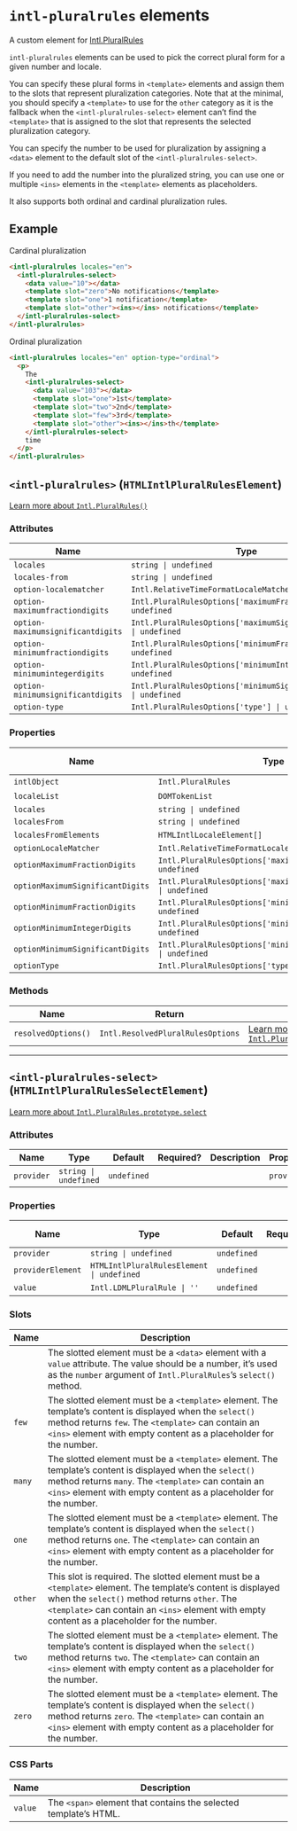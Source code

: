 # `intl-pluralrules` elements

A custom element for [Intl.PluralRules](https://developer.mozilla.org/en-US/docs/Web/JavaScript/Reference/Global_Objects/Intl/PluralRules)

`intl-pluralrules` elements can be used to pick the correct plural form for a
given number and locale.

You can specify these plural forms in `<template>`
elements and assign them to the slots that represent pluralization
categories. Note that at the minimal, you should specify a `<template>` to
use for the `other` category as it is the fallback when the
`<intl-pluralrules-select>` element can’t find the `<template>` that is
assigned to the slot that represents the selected pluralization category.

You can specify the number to be used for pluralization by assigning a
`<data>` element to the default slot of the `<intl-pluralrules-select>`.

If you need to add the number into the pluralized string, you can use one or
multiple `<ins>` elements in the `<template>` elements as placeholders.

It also supports both ordinal and cardinal pluralization rules.

## Example

Cardinal pluralization

```html
<intl-pluralrules locales="en">
  <intl-pluralrules-select>
    <data value="10"></data>
    <template slot="zero">No notifications</template>
    <template slot="one">1 notification</template>
    <template slot="other"><ins></ins> notifications</template>
  </intl-pluralrules-select>
</intl-pluralrules>
```

Ordinal pluralization

```html
<intl-pluralrules locales="en" option-type="ordinal">
  <p>
    The
    <intl-pluralrules-select>
      <data value="103"></data>
      <template slot="one">1st</template>
      <template slot="two">2nd</template>
      <template slot="few">3rd</template>
      <template slot="other"><ins></ins>th</template>
    </intl-pluralrules-select>
    time
  </p>
</intl-pluralrules>
```

## `<intl-pluralrules>` (`HTMLIntlPluralRulesElement`)

[Learn more about `Intl.PluralRules()`](http://developer.mozilla.org/en-US/docs/Web/JavaScript/Reference/Global_Objects/Intl/PluralRules/PluralRules)

### Attributes

| Name                              | Type                                                               | Default     | Required? | Description | Property                         |
| --------------------------------- | ------------------------------------------------------------------ | ----------- | --------- | ----------- | -------------------------------- |
| `locales`                         | `string \| undefined`                                              | `undefined` |           |             | `locales`                        |
| `locales-from`                    | `string \| undefined`                                              | `undefined` |           |             | `localesFrom`                    |
| `option-localematcher`            | `Intl.RelativeTimeFormatLocaleMatcher \| undefined`                | `undefined` |           |             | `optionLocaleMatcher`            |
| `option-maximumfractiondigits`    | `Intl.PluralRulesOptions['maximumFractionDigits'] \| undefined`    | `undefined` |           |             | `optionMaximumFractionDigits`    |
| `option-maximumsignificantdigits` | `Intl.PluralRulesOptions['maximumSignificantDigits'] \| undefined` | `undefined` |           |             | `optionMaximumSignificantDigits` |
| `option-minimumfractiondigits`    | `Intl.PluralRulesOptions['minimumFractionDigits'] \| undefined`    | `undefined` |           |             | `optionMinimumFractionDigits`    |
| `option-minimumintegerdigits`     | `Intl.PluralRulesOptions['minimumIntegerDigits'] \| undefined`     | `undefined` |           |             | `optionMinimumIntegerDigits`     |
| `option-minimumsignificantdigits` | `Intl.PluralRulesOptions['minimumSignificantDigits'] \| undefined` | `undefined` |           |             | `optionMinimumSignificantDigits` |
| `option-type`                     | `Intl.PluralRulesOptions['type'] \| undefined`                     | `undefined` |           |             | `optionType`                     |

### Properties

| Name                             | Type                                                               | Default     | Required? | Read only? | Description | Attribute                         |
| -------------------------------- | ------------------------------------------------------------------ | ----------- | --------- | ---------- | ----------- | --------------------------------- |
| `intlObject`                     | `Intl.PluralRules`                                                 | `undefined` |           | Yes        |             |                                   |
| `localeList`                     | `DOMTokenList`                                                     | `undefined` |           | Yes        |             |                                   |
| `locales`                        | `string \| undefined`                                              | `undefined` |           |            |             | `locales`                         |
| `localesFrom`                    | `string \| undefined`                                              | `undefined` |           |            |             | `locales-from`                    |
| `localesFromElements`            | `HTMLIntlLocaleElement[]`                                          | `undefined` |           | Yes        |             |                                   |
| `optionLocaleMatcher`            | `Intl.RelativeTimeFormatLocaleMatcher \| undefined`                | `undefined` |           |            |             | `option-localematcher`            |
| `optionMaximumFractionDigits`    | `Intl.PluralRulesOptions['maximumFractionDigits'] \| undefined`    | `undefined` |           |            |             | `option-maximumfractiondigits`    |
| `optionMaximumSignificantDigits` | `Intl.PluralRulesOptions['maximumSignificantDigits'] \| undefined` | `undefined` |           |            |             | `option-maximumsignificantdigits` |
| `optionMinimumFractionDigits`    | `Intl.PluralRulesOptions['minimumFractionDigits'] \| undefined`    | `undefined` |           |            |             | `option-minimumfractiondigits`    |
| `optionMinimumIntegerDigits`     | `Intl.PluralRulesOptions['minimumIntegerDigits'] \| undefined`     | `undefined` |           |            |             | `option-minimumintegerdigits`     |
| `optionMinimumSignificantDigits` | `Intl.PluralRulesOptions['minimumSignificantDigits'] \| undefined` | `undefined` |           |            |             | `option-minimumsignificantdigits` |
| `optionType`                     | `Intl.PluralRulesOptions['type'] \| undefined`                     | `undefined` |           |            |             | `option-type`                     |

### Methods

| Name                | Return                            | Description                                                                                                                                                                         |
| ------------------- | --------------------------------- | ----------------------------------------------------------------------------------------------------------------------------------------------------------------------------------- |
| `resolvedOptions()` | `Intl.ResolvedPluralRulesOptions` | [Learn more about `Intl.PluralRules.prototype.resolvedOptions()`](http://developer.mozilla.org/en-US/docs/Web/JavaScript/Reference/Global_Objects/Intl/PluralRules/resolvedOptions) |

***

## `<intl-pluralrules-select>` (`HTMLIntlPluralRulesSelectElement`)

[Learn more about `Intl.PluralRules.prototype.select`](http://developer.mozilla.org/en-US/docs/Web/JavaScript/Reference/Global_Objects/Intl/PluralRules/select)

### Attributes

| Name       | Type                  | Default     | Required? | Description | Property   |
| ---------- | --------------------- | ----------- | --------- | ----------- | ---------- |
| `provider` | `string \| undefined` | `undefined` |           |             | `provider` |

### Properties

| Name              | Type                                      | Default     | Required? | Read only? | Description | Attribute  |
| ----------------- | ----------------------------------------- | ----------- | --------- | ---------- | ----------- | ---------- |
| `provider`        | `string \| undefined`                     | `undefined` |           |            |             | `provider` |
| `providerElement` | `HTMLIntlPluralRulesElement \| undefined` | `undefined` |           | Yes        |             |            |
| `value`           | `Intl.LDMLPluralRule \| ''`               | `undefined` |           | Yes        |             |            |

### Slots

| Name    | Description                                                                                                                                                                                                                                                    |
| ------- | -------------------------------------------------------------------------------------------------------------------------------------------------------------------------------------------------------------------------------------------------------------- |
|         | The slotted element must be a `<data>` element with a `value` attribute. The value should be a number, it’s used as the `number` argument of `Intl.PluralRules`’s `select()` method.                                                                           |
| `few`   | The slotted element must be a `<template>` element. The template’s content is displayed when the `select()` method returns `few`. The `<template>` can contain an `<ins>` element with empty content as a placeholder for the number.                          |
| `many`  | The slotted element must be a `<template>` element. The template’s content is displayed when the `select()` method returns `many`. The `<template>` can contain an `<ins>` element with empty content as a placeholder for the number.                         |
| `one`   | The slotted element must be a `<template>` element. The template’s content is displayed when the `select()` method returns `one`. The `<template>` can contain an `<ins>` element with empty content as a placeholder for the number.                          |
| `other` | This slot is required. The slotted element must be a `<template>` element. The template’s content is displayed when the `select()` method returns `other`. The `<template>` can contain an `<ins>` element with empty content as a placeholder for the number. |
| `two`   | The slotted element must be a `<template>` element. The template’s content is displayed when the `select()` method returns `two`. The `<template>` can contain an `<ins>` element with empty content as a placeholder for the number.                          |
| `zero`  | The slotted element must be a `<template>` element. The template’s content is displayed when the `select()` method returns `zero`. The `<template>` can contain an `<ins>` element with empty content as a placeholder for the number.                         |

### CSS Parts

| Name    | Description                                                      |
| ------- | ---------------------------------------------------------------- |
| `value` | The `<span>` element that contains the selected template’s HTML. |
